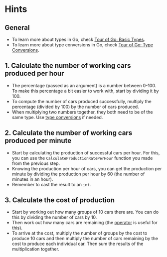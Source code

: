 # Hints

## General

- To learn more about types in Go, check [Tour of Go: Basic Types][basic types].
- To learn more about type conversions in Go, check [Tour of Go: Type Conversions][type conversions].

## 1. Calculate the number of working cars produced per hour

- The percentage (passed as an argument) is a number between 0-100. To make this percentage a bit easier to work with, start by dividing it by 100.
- To compute the number of cars produced successfully, multiply the percentage (divided by 100) by the number of cars produced.
- When multiplying two numbers together, they both need to be of the same type. Use [type conversions][type conversions] if needed.

## 2. Calculate the number of working cars produced per minute

- Start by calculating the production of successful cars per hour. For this, you can use the `CalculateProductionRatePerHour` function you made from the previous step.
- Knowing the production per hour of cars, you can get the production per minute by dividing the production per hour by 60 (the number of minutes in an hour).
- Remember to cast the result to an `int`.

## 3. Calculate the cost of production 

- Start by working out how many groups of 10 cars there are. You can do this by dividing the number of cars by 10.
- Then work out how many cars are remaining (the [operator][modulo operator] is useful for this).
- To arrive at the cost, multiply the number of groups by the cost to produce 10 cars and then multiply the number of cars remaining by the cost to produce each individual car. Then sum the results of the multiplication together.

[basic types]: https://tour.golang.org/basics/11
[type conversions]: https://tour.golang.org/basics/13
[modulo operator]: https://golangbyexample.com/remainder-modulus-go-golang/
